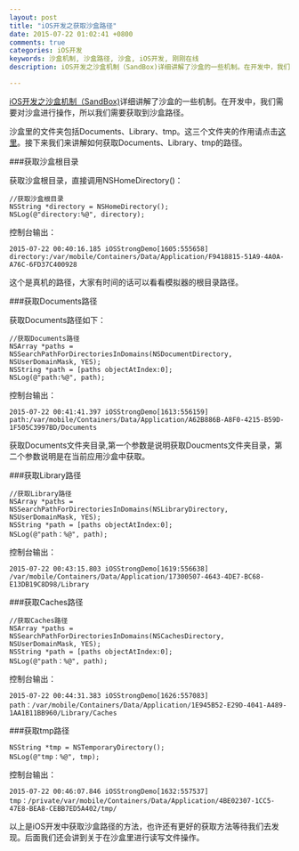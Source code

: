 ```yaml
---
layout: post
title: "iOS开发之获取沙盒路径"
date: 2015-07-22 01:02:41 +0800
comments: true
categories: iOS开发
keywords: 沙盒机制, 沙盒路径, 沙盒, iOS开发, 刚刚在线
description: iOS开发之沙盒机制（SandBox)详细讲解了沙盒的一些机制。在开发中，我们需要对沙盒进行操作，所以我们需要获取到沙盒路径。

---
```


[iOS开发之沙盒机制（SandBox)](http://www.superqq.com/blog/2015/07/20/ioskai-fa-zhi-sha-he-ji-zhi-%28sandbox/)详细讲解了沙盒的一些机制。在开发中，我们需要对沙盒进行操作，所以我们需要获取到沙盒路径。

沙盒里的文件夹包括Documents、Library、tmp。这三个文件夹的作用请点击[这里](http://www.superqq.com/blog/2015/07/20/ioskai-fa-zhi-sha-he-ji-zhi-%28sandbox/)。接下来我们来讲解如何获取Documents、Library、tmp的路径。

###获取沙盒根目录

获取沙盒根目录，直接调用NSHomeDirectory()：

 	//获取沙盒根目录
    NSString *directory = NSHomeDirectory();
    NSLog(@"directory:%@", directory);

<!--more-->

控制台输出：    

	2015-07-22 00:40:16.185 iOSStrongDemo[1605:555658] directory:/var/mobile/Containers/Data/Application/F9418815-51A9-4A0A-A76C-6FD37C400928

这个是真机的路径，大家有时间的话可以看看模拟器的根目录路径。

###获取Documents路径

获取Documents路径如下：

	//获取Documents路径
    NSArray *paths = NSSearchPathForDirectoriesInDomains(NSDocumentDirectory, NSUserDomainMask, YES);
    NSString *path = [paths objectAtIndex:0];
    NSLog(@"path:%@", path);
    
控制台输出：        
    
    2015-07-22 00:41:41.397 iOSStrongDemo[1613:556159] path:/var/mobile/Containers/Data/Application/A62B886B-A8F0-4215-B59D-1F505C3997BD/Documents
    
获取Documents文件夹目录,第一个参数是说明获取Doucments文件夹目录，第二个参数说明是在当前应用沙盒中获取。    

###获取Library路径
 	
 	//获取Library路径
    NSArray *paths = NSSearchPathForDirectoriesInDomains(NSLibraryDirectory, NSUserDomainMask, YES);
    NSString *path = [paths objectAtIndex:0];
    NSLog(@"path：%@", path);

控制台输出：    


	2015-07-22 00:43:15.803 iOSStrongDemo[1619:556638] /var/mobile/Containers/Data/Application/17300507-4643-4DE7-BC68-E13DB19C8D98/Library


###获取Caches路径

	//获取Caches路径
    NSArray *paths = NSSearchPathForDirectoriesInDomains(NSCachesDirectory, NSUserDomainMask, YES);
    NSString *path = [paths objectAtIndex:0];
    NSLog(@"path：%@", path);

控制台输出：    

	2015-07-22 00:44:31.383 iOSStrongDemo[1626:557083] path：/var/mobile/Containers/Data/Application/1E945B52-E29D-4041-A489-1AA1B11BB960/Library/Caches

###获取tmp路径

    NSString *tmp = NSTemporaryDirectory();
    NSLog(@"tmp：%@", tmp);

控制台输出：    

	2015-07-22 00:46:07.846 iOSStrongDemo[1632:557537] tmp：/private/var/mobile/Containers/Data/Application/4BE02307-1CC5-47E8-BEA8-CEBB7ED5A402/tmp/

以上是iOS开发中获取沙盒路径的方法，也许还有更好的获取方法等待我们去发现。后面我们还会讲到关于在沙盒里进行读写文件操作。
